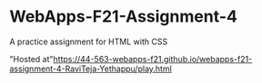 # WebApps-F21-Assignment-4
A practice assignment for HTML with CSS

"Hosted at"https://44-563-webapps-f21.github.io/webapps-f21-assignment-4-RaviTeja-Yethappu/play.html

